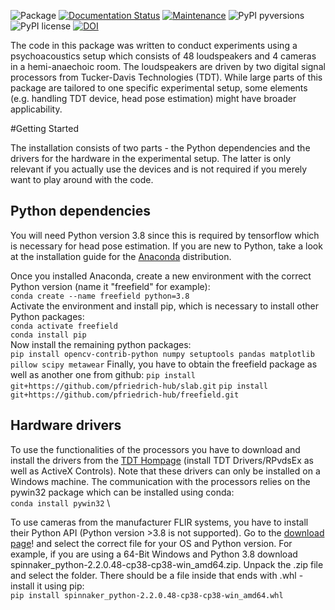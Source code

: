![Package](https://github.com/OleBialas/freefield/workflows/Python%20package/badge.svg)
[![Documentation Status](https://readthedocs.org/projects/soundlab/badge/?version=latest)](https://free-field.readthedocs.io/en/latest/?badge=latest)
[![Maintenance](https://img.shields.io/badge/Maintained%3F-yes-brightgreen.svg)](https://github.com/OleBialas/freefield/graphs/commit-activity)
![PyPI pyversions](https://img.shields.io/badge/python-%3E%3D3.6-blue)
![PyPI license](https://img.shields.io/badge/license-MIT-brightgreen)
[![DOI](https://zenodo.org/badge/195776894.svg)](https://zenodo.org/badge/latestdoi/195776894)


The code in this package was written to conduct experiments using a psychoacoustics setup which consists of 48 loudspeakers and 4 cameras in a hemi-anaechoic room. The loudspeakers are driven by two digital signal processors
from Tucker-Davis Technologies (TDT). While large parts of this package are tailored to one specific experimental
setup, some elements (e.g. handling TDT device, head pose estimation) might have broader applicability.

#Getting Started

The installation consists of two parts - the Python dependencies and the drivers for the hardware in the experimental
setup. The latter is only relevant if you actually use the devices and is not required if you merely want to play
around with the code.

## Python dependencies ##

You will need Python version 3.8 since this is required by tensorflow which is necessary for head pose estimation.
If you are new to Python, take a look  at the installation guide for the [Anaconda](https://docs.anaconda.com/anaconda/install/ "Install Anaconda") distribution.

Once you installed Anaconda, create a new environment with the correct Python version (name it "freefield" for example): \
`conda create --name freefield python=3.8` \
Activate the environment and install pip, which is necessary to install other Python packages: \
`conda activate freefield` \
`conda install pip` \
Now install the remaining python packages: \
`pip install opencv-contrib-python numpy setuptools pandas matplotlib pillow scipy metawear`
Finally, you have to obtain the freefield package as well as another one from github:
`pip install git+https://github.com/pfriedrich-hub/slab.git`
`pip install git+https://github.com/pfriedrich-hub/freefield.git`

## Hardware drivers ##

To use the functionalities of the processors you have to download and install the drivers from the
[TDT Hompage](https://www.tdt.com/support/downloads/ "TDT Downloads") (install TDT Drivers/RPvdsEx
as well as ActiveX Controls). Note that these drivers can only be installed on a Windows machine.
The communication with the processors relies on the pywin32 package which can be installed using conda: \
`conda install pywin32` \

To use cameras from the manufacturer FLIR systems, you have to install their Python API (Python version >3.8 is not supported). Go to the [download page](https://meta.box.lenovo.com/v/link/view/a1995795ffba47dbbe45771477319cc3 "Spinnaker Download")! and select the correct file for your OS and Python version. For example, if you are using
a 64-Bit Windows and Python 3.8 download spinnaker_python-2.2.0.48-cp38-cp38-win_amd64.zip.
Unpack the .zip file and select the folder. There should be a file inside that ends with .whl - install it using pip:\
`pip install spinnaker_python-2.2.0.48-cp38-cp38-win_amd64.whl`

